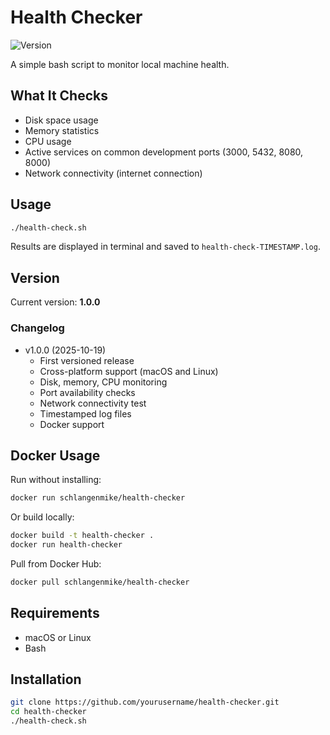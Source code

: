 # Health Checker

![Version](https://img.shields.io/badge/version-1.0.0-blue)

A simple bash script to monitor local machine health.

## What It Checks

- Disk space usage
- Memory statistics
- CPU usage
- Active services on common development ports (3000, 5432, 8080, 8000)
- Network connectivity (internet connection)

## Usage
```bash
./health-check.sh
```

Results are displayed in terminal and saved to `health-check-TIMESTAMP.log`.

## Version

Current version: **1.0.0**

### Changelog
- v1.0.0 (2025-10-19)
  - First versioned release
  - Cross-platform support (macOS and Linux)
  - Disk, memory, CPU monitoring
  - Port availability checks
  - Network connectivity test
  - Timestamped log files
  - Docker support

## Docker Usage

Run without installing:
```bash
docker run schlangenmike/health-checker
```

Or build locally:
```bash
docker build -t health-checker .
docker run health-checker
```

Pull from Docker Hub:
```bash
docker pull schlangenmike/health-checker
```

## Requirements

- macOS or Linux
- Bash

## Installation
```bash
git clone https://github.com/yourusername/health-checker.git
cd health-checker
./health-check.sh
```

